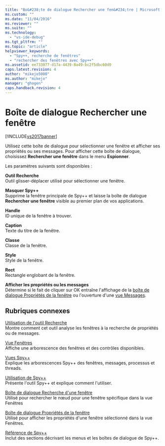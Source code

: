 ```yaml
---
title: "Bo&#238;te de dialogue Rechercher une fen&#234;tre | Microsoft Docs"
ms.custom: ""
ms.date: "11/04/2016"
ms.reviewer: ""
ms.suite: ""
ms.technology: 
  - "vs-ide-debug"
ms.tgt_pltfrm: ""
ms.topic: "article"
helpviewer_keywords: 
  - "Spy++, recherche de fenêtres"
  - "rechercher des fenêtres avec Spy++"
ms.assetid: ee733077-d17a-4439-8a49-bc2f5dbc60d0
caps.latest.revision: 4
author: "mikejo5000"
ms.author: "mikejo"
manager: "ghogen"
caps.handback.revision: 4
---
```

# Bo&#238;te de dialogue Rechercher une fen&#234;tre
[!INCLUDE[vs2017banner](../code-quality/includes/vs2017banner.md)]

Utilisez cette boîte de dialogue pour sélectionner une fenêtre et afficher ses propriétés ou ses messages.  Pour afficher cette boîte de dialogue, choisissez **Rechercher une fenêtre** dans le menu **Espionner**.  
  
 Les paramètres suivants sont disponibles :  
  
 **Outil Recherche**  
 Outil glisser\-déplacer utilisé pour sélectionner une fenêtre.  
  
 **Masquer Spy\+\+**  
 Supprime la fenêtre principale de Spy\+\+ et laisse la boîte de dialogue **Rechercher une fenêtre** visible au premier plan de vos applications.  
  
 **Handle**  
 ID unique de la fenêtre à trouver.  
  
 **Caption**  
 Texte du titre de la fenêtre.  
  
 **Classe**  
 Classe de la fenêtre.  
  
 **Style**  
 Style de la fenêtre.  
  
 **Rect**  
 Rectangle englobant de la fenêtre.  
  
 **Afficher les propriétés ou les messages**  
 Détermine si le fait de cliquer sur OK entraîne l'affichage de la [boîte de dialogue Propriétés de la fenêtre](../debugger/window-properties-dialog-box.md) ou l'ouverture d'une [vue Messages](../debugger/messages-view.md).  
  
## Rubriques connexes  
 [Utilisation de l'outil Recherche](../Topic/How%20to:%20Use%20the%20Finder%20Tool.md)  
 Montre comment cet outil analyse les fenêtres à la recherche de propriétés ou de messages.  
  
 [Vue Fenêtres](../debugger/windows-view.md)  
 Affiche une arborescence des fenêtres et des contrôles disponibles.  
  
 [Vues Spy\+\+](../debugger/spy-increment-views.md)  
 Explique les arborescences Spy\+\+ des fenêtres, messages, processus et threads.  
  
 [Utilisation de Spy\+\+](../debugger/using-spy-increment.md)  
 Présente l'outil Spy\+\+ et explique comment l'utiliser.  
  
 [Boîte de dialogue Recherche d'une fenêtre](../debugger/window-search-dialog-box.md)  
 Utilisé pour rechercher le nœud pour une fenêtre spécifique dans la vue Fenêtres  
  
 [Boîte de dialogue Propriétés de la fenêtre](../debugger/window-properties-dialog-box.md)  
 Utilisé pour afficher les propriétés d'une fenêtre sélectionné dans la vue Fenêtres.  
  
 [Référence de Spy\+\+](../debugger/spy-increment-reference.md)  
 Inclut des sections décrivant les menus et les boîtes de dialogue de Spy\+\+.